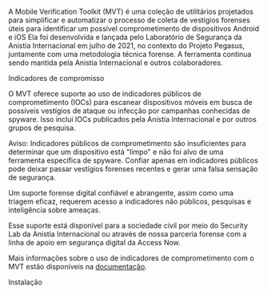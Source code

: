A Mobile Verification Toolkit (MVT) é uma coleção de utilitários projetados para simplificar e automatizar o processo de coleta de vestígios forenses úteis para identificar um possível comprometimento de dispositivos Android e iOS
Ela foi desenvolvida e lançada pelo Laboratório de Segurança da Anistia Internacional em julho de 2021, no contexto do Projeto Pegasus, juntamente com uma metodologia técnica forense. A ferramenta continua sendo mantida pela Anistia Internacional e outros colaboradores.

Indicadores de compromisso

O MVT oferece suporte ao uso de indicadores públicos de comprometimento (IOCs) para escanear dispositivos móveis em busca de possíveis vestígios de ataque ou infecção por campanhas conhecidas de spyware. Isso inclui IOCs publicados pela Anistia Internacional e por outros grupos de pesquisa.

Aviso: Indicadores públicos de comprometimento são insuficientes para determinar que um dispositivo está "limpo" e não foi alvo de uma ferramenta específica de spyware. Confiar apenas em indicadores públicos pode deixar passar vestígios forenses recentes e gerar uma falsa sensação de segurança.

Um suporte forense digital confiável e abrangente, assim como uma triagem eficaz, requerem acesso a indicadores não públicos, pesquisas e inteligência sobre ameaças.

Esse suporte está disponível para a sociedade civil por meio do Security Lab da Anistia Internacional ou através de nossa parceria forense com a linha de apoio em segurança digital da Access Now.

Mais informações sobre o uso de indicadores de comprometimento com o MVT estão disponíveis na  <a href="https://docs.mvt.re/en/latest/iocs/)" target="_blank">documentação</a>.

Instalação

